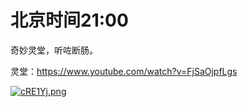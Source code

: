 # 北京时间21:00

奇妙灵堂，听咗断肠。

灵堂：https://www.youtube.com/watch?v=FjSaOjpfLgs

[![cRE1Yj.png](https://z3.ax1x.com/2021/04/15/cRE1Yj.png)](https://imgtu.com/i/cRE1Yj)